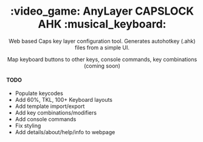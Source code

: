 
<h1 align="center">:video_game: AnyLayer CAPSLOCK AHK :musical_keyboard:</h1>
<p align="center">Web based Caps key layer configuration tool. Generates autohotkey (.ahk) files from a simple UI.</p>
  
<p align="center">Map keyboard buttons to other keys, console commands, key combinations (coming soon)</p>

<h4>TODO</h4>
<ul>
  <li>Populate keycodes</li>
   <li>Add 60%, TKL, 100+ Keyboard layouts</li>
   <li>Add template import/export</li>
   <li>Add key combinations/modifiers</li>
   <li>Add console commands</li>
   <li>Fix styling</li>
   <li>Add details/about/help/info to webpage</li>
</ul>
